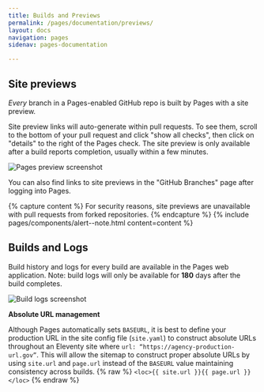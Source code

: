 ```yaml
---
title: Builds and Previews
permalink: /pages/documentation/previews/
layout: docs
navigation: pages
sidenav: pages-documentation

---
```


## Site previews 

_Every_ branch in a Pages-enabled GitHub repo is built by Pages with
a site preview.

Site preview links will auto-generate within pull requests. To see them, scroll to
the bottom of your pull request and click "show all checks", then click on
"details" to the right of the Pages check. The site preview is only
available after a build reports completion, usually within a few minutes.

![Pages preview screenshot]({{site.baseurl}}/assets/images/pages/federalist-preview.png)

You can also find links to site previews in the "GitHub Branches" page after
logging into Pages.

{% capture content %}
For security reasons, site previews are unavailable with pull requests from
forked repositories.
{% endcapture %}
{% include pages/components/alert--note.html content=content %}

## Builds and Logs
Build history and logs for every build are available in the Pages web application. Note: build logs will only be available for **180** days after the build completes.

![Build logs screenshot]({{site.baseurl}}/assets/images/pages/buildlogs.png)

**Absolute URL management**

Although Pages automatically sets `BASEURL`, it is best to define your production URL in the site config file (`site.yaml`) to construct absolute URLs throughout an Eleventy site where `url: “https://agency-production-url.gov”`. This will allow the sitemap to construct proper absolute URLs by using `site.url` and `page.url` instead of the `BASEURL` value maintaining consistency across builds.
{% raw %} 
`<loc>{{ site.url }}{{ page.url }}</loc>`
{% endraw %}